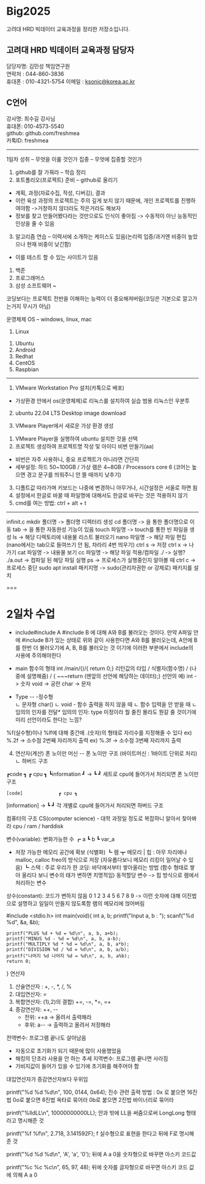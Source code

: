 # Big2025
고려대 HRD 빅데이터 교육과정을 정리한 저장소입니다.

## 고려대 HRD 빅데이터 교육과정 담당자
담당자명: 김민성 책임연구원  
연락처 : 044-860-3836  
휴대폰 : 010-4321-5754
이메일 : ksonic@korea.ac.kr  

## C언어
강사명: 최수길 강사님  
휴대폰: 010-4573-5540  
github: github.com/freshmea  
카톡ID: freshmea  

---

1일차
성취 – 무엇을 이룰 것인가
집중 – 무엇에 집중할 것인가

1. github를 잘 가꿔라 – 학습 정리
2. 포트폴리오(프로젝트) 준비 – github로 올리기
- 계획, 과정(자료수집, 작성, 디버깅), 결과
- 이런 육성 과정의 프로젝트는 주의 깊게 보지 않기 때문에, 개인 프로젝트를 진행하여야함
 ->거창하지 않더라도 작은거라도 해보자
- 정보를 찾고 만들어봤다라는 것만으로도 인식이 좋아짐
 -> 수동적이 아닌 능동적인 인상을 줄 수 있음
3. 알고리즘 연습
– 이력서에 소개하는 케이스도 있음(논리력 입증/과거엔 비중이 높았으나 현재 비중이 낮긴함)
- 이를 테스트 할 수 있는 사이트가 있음
1) 백준
2) 프로그래머스
3) 삼성 소프트웨어 ~ 

코딩보다는 프로젝트 전반을 이해하는 능력이 더 중요해져버림(코딩은 기본으로 깔고가는거지 무시가 아님)

운영체제 OS – windows, linux, mac
1. Linux
 1) Ubuntu
 2) Android
 3) Redhat
 4) CentOS
 5) Raspbian
 
 ---
  
1. VMware Workstation Pro 설치(카톡으로 배포)
- 가상환경 안에서 os(운영체제)로 리눅스를 설치하여 실습
범용 리눅스인 우분투
2. ubuntu 22.04 LTS Desktop image download

3. VMware Player에서 새로운 가상 환경 생성
 1) VMware Player을 실행하여 ubuntu 설치한 것을 선택
 2) 프로젝트 생성하여 프로젝트명 작성 및 아이디 비번 만들기(aa)
  - 비번은 자주 사용하니, 중요 프로젝트가 아니라면 간단히
  - 세부설정: 하드 50~100GB / 가상 램은 4~8GB / Processors core 6
   (코어는 높으면 경고 문구를 띄워주니 안 뜰 때까지 낮추기)
  3) 디폴트값 따라가며 키보드는 나중에 변경하니 아무거나, 시간설정은 서울로 하면 됨
  4) 설정에서 한글로 바꿀 때 파일명에 대해서도 한글로 바꾸는 것은 적용하지 않기
  5) cmd를 여는 방법: ctrl + alt + t 

---

infinit.c
mkdir 폴더명 -> 폴더명 디렉터리 생성
cd 폴더명 -> 을 통한 폴더명으로 이동
tab -> 을 통한 자동완성 기능이 있음
touch 파일명 -> touch를 통한 빈 파일을 생성
ls -> 해당 디렉토리에 내용물 리스트 불러오기
nano 파일명 -> 해당 파일 편집 (nano에서는 tab으로 들여쓰기 안 됨, 차라리 4번 띄우기)
ctrl s -> 저장
ctrl x -> 나가기
cat 파일명 -> 내용물 보기
cc 파일명 -> 해당 파일 적용/컴파일
./ -> 실행?
./a.out -> 컴파일 된 해당 파일 실행
ps -> 프로세스가 실행중인지 알아볼 때
ctrl c -> 프로세스 중단
sudo apt install 패키지명 -> sudo(관리자권한 or 강제로) 패키지를 설치




===
# 2일차 수업

- include#include A
#include B
에 대해 A와 B를 불러오는 것이다.
만약 A파일 안에 #include B가 있는 상태로 위와 같이 사용한다면
A와 B를 불러오는데, A안에 B를 한번 더 불러오기에 A, B, B를 불러오는 것 이기에
이러한 부분에서 include의 사용에 주의해야한다

- main 함수의 형태
int /main/()/{ return 0;}
리턴값의 타입 / 식별자(함수명) / (나중에 설명해줌) / { ~~~return (맨앞의 선언에 해당하는 데이터);}
선언의 예)
int -> 숫자
void -> 공란
char -> 문자

- Type
--    -정수형	
      ㄴ 문자형 char()
      ㄴ void	-  함수 출력을 하지 않을 때
		  ㄴ 함수 입력을 안 받을 때
		  ㄴ 임의의 인자를 전달*
임의의 인자: type 미정이라 뭘 줄진 몰라도 뭔갈 줄 것이기에 미리 선언이라도 한다는 느낌?


%f(실수형)이나 %lf에 대해 중간에 .(숫자)의 형태로 자리수를 지정해줄 수 있다
ex) %.2f -> 소수점 2번째 자리까지 출력
ex) %.3f -> 소수점 3번째 자리까지 출력



4. 연산자(계산)
폰 노이만 머신  -- 폰 노이만 구조 (바이트머신 : 1바이트 단위로 처리)
		ㄴ 하버드 구조

┏code		      ┓	      ┏ cpu ┓
┗information	┛  ->   ┗     ┛     세트로 cpu에 들어가서 처리되면 폰 노이만 구조
                      
	[code]             ┏ cpu ┓
 [information]  ->   ┗     ┛  		각 개별로 cpu에 들어가서 처리되면 하버드 구조

컴퓨터의 구조 CS(computer science) - 대학 과정일 정도로 복잡하니 알아서 찾아봐라
cpu / ram  / harddisk

변수(variable): 변화가능한 수 ┏ a
			    ┗ b
			    ┗ var_a
- 저장 가능한 메모리 공간에 확보 (식별화)
		┗ 램 ┳ 메모리 
		       | 힙 : 아무 자리에나 malloc, calloc freo의 방식으로 저장
			(자유롭다보니 메모리 리킹이 일어날 수 있음)
		      ┗ 스택 : 주로 우리가 한 코딩: 바닥에서부터 쌓아올리는 방법
		(함수 형태로 쌓아 올리다 보니 변수의 태가 변하면 치명적임)
동적할당 변수 -> 힙 방식으로 램에서 처리하는 변수

상수(constant): 코드가 변하지 않음
0 1 2 3 4 5 6 7 8 9  -> 이런 숫자에 대해 이진법으로 설명하고 일일이 만들지 않도록함
램의 메모리에 얹어버림

#include <stdio.h>
int main(void){
    int a, b;
    printf("Input a, b : ");
    scanf("%d %d", &a, &b);

    printf("PLUS %d + %d = %d\n", a, b, a+b);
    printf("MINUS %d - %d = %d\n", a, b, a-b);
    printf("MULTIPLY %d * %d = %d\n", a, b, a*b);
    printf("DIVISION %d / %d = %d\n", a, b, a/b);
    printf("나머지 %d 나머지 %d = %d\n", a, b, a%b);
    return 0;
}
연산자
1) 산술연산자 : +, -, *, /, %
2) 대입연산자: =
3) 복합연산자: (1),2)의 결합) +=, -=, *=, =+
4) 증감연산자: ++, --
	- 전위: ++a -> 올려서 출력해라
	- 후위: a-- -> 출력하고 올려서 저장해라

전역변수: 프로그램 끝나도 살아남음
- 자동으로 초기화가 되기 때문에 많이 사용했었음
- 해킹의 단초라 사용을 안 하는 추세
지역변수: 프로그램 끝나면 사라짐
- 가비지값이 들어가 있을 수 있기에 초기화를 해주어야 함

대입연산자가 증감연산자보다 우위임


printf("%d %d %d\n", 100, 0144, 0x64);
진수 관련 출력 방법 :
0x 로 붙으면 16진법
0o로 붙으면 8진법 옥타로 묶어라
0b로 붙으면 2진법 바이너리로 묶어라

printf("%lldLL\n", 10000000000LL);
안과 밖에 LL을 써줌으로써 LongLong 형태라고 명시해준 것 

printf("%f %f\n", 2.718, 3.141592F);
f 실수형으로 표현을 한다고 뒤에 F로 명시해준 것

printf("%d %d %d\n", 'A', 'a', '0');
뒤에 A a 0을 숫자형으로 바꾸면 아스키 코드값

printf("%c %c %c\n", 65, 97, 48);
뒤에 숫자를 글자형으로 바꾸면 아스키 코드 값에 의해 A a 0


